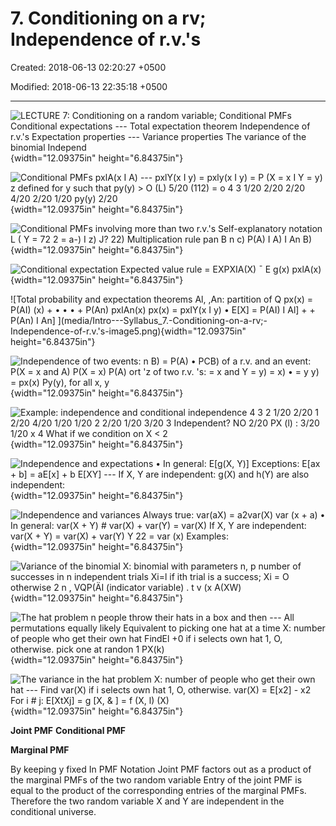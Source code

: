 # 7. Conditioning on a rv; Independence of r.v.'s

Created: 2018-06-13 02:20:27 +0500

Modified: 2018-06-13 22:35:18 +0500

---

![LECTURE 7: Conditioning on a random variable; Conditional PMFs Conditional expectations --- Total expectation theorem Independence of r.v.'s Expectation properties --- Variance properties The variance of the binomial Independ ](media/Intro---Syllabus_7.-Conditioning-on-a-rv;-Independence-of-r.v.'s-image1.png){width="12.09375in" height="6.84375in"}

![Conditional PMFs pxlA(x I A) --- pxlY(x I y) = pxly(x I y) = P (X = x I Y = y) z defined for y such that py(y) > O (L) 5/20 (112) = o 4 3 1/20 2/20 2/20 4/20 2/20 1/20 py(y) 2/20 ](media/Intro---Syllabus_7.-Conditioning-on-a-rv;-Independence-of-r.v.'s-image2.png){width="12.09375in" height="6.84375in"}

![Conditional PMFs involving more than two r.v.'s Self-explanatory notation L ( Y = 72 2 = a-) I z) J? 22) Multiplication rule pan B n c) P(A) I A) I An B) ](media/Intro---Syllabus_7.-Conditioning-on-a-rv;-Independence-of-r.v.'s-image3.png){width="12.09375in" height="6.84375in"}

![Conditional expectation Expected value rule = EXPXIA(X) ¯ E g(x) pxlA(x) ](media/Intro---Syllabus_7.-Conditioning-on-a-rv;-Independence-of-r.v.'s-image4.png){width="12.09375in" height="6.84375in"}

![Total probability and expectation theorems Al, ,An: partition of Q px(x) = P(AI) (x) + • • • + P(An) pxIAn(x) px(x) = pxIY(x I y) • E[X] = P(AI) I Al] + + P(An) I An] ](media/Intro---Syllabus_7.-Conditioning-on-a-rv;-Independence-of-r.v.'s-image5.png){width="12.09375in" height="6.84375in"}

![Independence of two events: n B) = P(A) • PCB) of a r.v. and an event: P(X = x and A) P(X = x) P(A) ort 'z of two r.v. 's: = x and Y = y) = x) • = y y) = px(x) Py(y), for all x, y ](media/Intro---Syllabus_7.-Conditioning-on-a-rv;-Independence-of-r.v.'s-image6.png){width="12.09375in" height="6.84375in"}

![Example: independence and conditional independence 4 3 2 1/20 2/20 1 2/20 4/20 1/20 1/20 2 2/20 1/20 3/20 3 Independent? NO 2/20 PX (l) : 3/20 1/20 x 4 What if we condition on X < 2 ](media/Intro---Syllabus_7.-Conditioning-on-a-rv;-Independence-of-r.v.'s-image7.png){width="12.09375in" height="6.84375in"}

![Independence and expectations • In general: E[g(X, Y)] Exceptions: E[ax + b] = aE[x] + b E[XY] --- If X, Y are independent: g(X) and h(Y) are also independent: ](media/Intro---Syllabus_7.-Conditioning-on-a-rv;-Independence-of-r.v.'s-image8.png){width="12.09375in" height="6.84375in"}

![Independence and variances Always true: var(aX) = a2var(X) var (x + a) • In general: var(X + Y) # var(X) + var(Y) = var(X) If X, Y are independent: var(X + Y) = var(X) + var(Y) Y 22 = var (x) Examples: ](media/Intro---Syllabus_7.-Conditioning-on-a-rv;-Independence-of-r.v.'s-image9.png){width="12.09375in" height="6.84375in"}

![Variance of the binomial X: binomial with parameters n, p number of successes in n independent trials Xi=l if ith trial is a success; Xi = O otherwise 2 n , VQP(ÄI (indicator variable) . t v (x A(XW) ](media/Intro---Syllabus_7.-Conditioning-on-a-rv;-Independence-of-r.v.'s-image10.png){width="12.09375in" height="6.84375in"}

![The hat problem n people throw their hats in a box and then --- All permutations equally likely Equivalent to picking one hat at a time X: number of people who get their own hat FindEl +0 if i selects own hat 1, O, otherwise. pick one at randon 1 PX(k) ](media/Intro---Syllabus_7.-Conditioning-on-a-rv;-Independence-of-r.v.'s-image11.png){width="12.09375in" height="6.84375in"}

![The variance in the hat problem X: number of people who get their own hat --- Find var(X) if i selects own hat 1, O, otherwise. var(X) = E[x2] - x2 For i # j: E[XtXj] = g [X, & ] = f (X, l) (X) ](media/Intro---Syllabus_7.-Conditioning-on-a-rv;-Independence-of-r.v.'s-image12.png){width="12.09375in" height="6.84375in"}

**Joint PMF**
**Conditional PMF**

**Marginal PMF**

By keeping y fixed
In PMF Notation
Joint PMF factors out as a product of the marginal PMFs of the two random variable
Entry of the joint PMF is equal to the product of the corresponding entries of the marginal PMFs. Therefore the two random variable X and Y are independent in the conditional universe.
